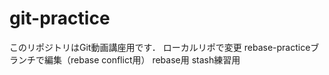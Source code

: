 # git-practice
このリポジトリはGit動画講座用です．
ローカルリポで変更
rebase-practiceブランチで編集（rebase conflict用）
rebase用
stash練習用
